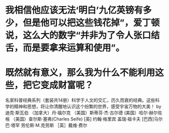 # 我相信他应该无法‘明白’九亿英镑有多少，但是他可以把这些钱花掉”，爱丁顿说，这么大的数字“并非为了令人张口结舌，而是要拿来运算和使用”。

# 既然就有意义，那么我为什么不能利用这些，把它变成财富呢？

名家科普经典系列（套装共14册）科学于人文的交汇，历久而衰的经典。这些科学的精神和思想，将让你清醒地认识这个纷繁的世界，感受宇宙万物的大美！ by 迪克·斯瓦伯  （加拿大）丹·福尔克  （美国）斯蒂芬·杰·古尔德  (美国）哈尔·赫尔佐格  （美国）查尔斯·塞弗(Charles Seife)  [英] 约翰·格里宾  盖瑞·祖卡夫  [巴西]马尔巴·塔罕  劳伦斯·M.克劳斯  ［英］戴维·费尔
